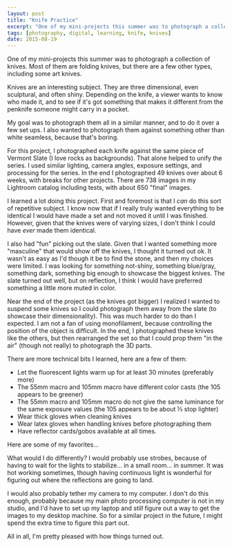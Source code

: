 ```yaml
---
layout: post
title: "Knife Practice"
excerpt: "One of my mini-projects this summer was to photograph a collection of knives."
tags: [photography, digital, learning, knife, knives]
date: 2015-08-19
---
```


One of my mini-projects this summer was to photograph a collection of knives. Most of them are folding knives, but there are a few other types, including some art knives.

Knives are an interesting subject. They are three dimensional, even sculptural, and often shiny. Depending on the knife, a viewer wants to know who made it, and to see if it's got something that makes it different from the penknife someone might carry in a pocket.

My goal was to photograph them all in a similar manner, and to do it over a few set ups. I also wanted to photograph them against something other than white seamless, because that's boring.

For this project, I photographed each knife against the same piece of Vermont Slate (I love rocks as backgrounds). That alone helped to unify the series. I used similar lighting, camera angles, exposure settings, and processing for the series. In the end I photographed 49 knives over about 6 weeks, with breaks for other projects. There are 738 images in my Lightroom catalog including tests, with about 650 "final" images.

I learned a lot doing this project. First and foremost is that I *can* do this sort of repetitive subject. I know now that if I really truly wanted everything to be identical I would have made a set and not moved it until I was finished. However, given that the knives were of varying sizes, I don't think I could have *ever* made them identical.

I also had "fun" picking out the slate. Given that I wanted something more "masculine" that would show off the knives, I thought it turned out ok. It wasn't as easy as I'd though it be to find the stone, and then my choices were limited. I was looking for something not-shiny, something blue/gray, something dark, something big enough to showcase the biggest knives. The slate turned out well, but on reflection, I think I would have preferred something a little more muted in color.

Near the end of the project (as the knives got bigger) I realized I wanted to suspend some knives so I could photograph them away from the slate (to showcase their dimensionality). This was much harder to do than I expected. I am not a fan of using monofilament, because controlling the position of the object is difficult. In the end, I photographed these knives like the others, but then rearranged the set so that I could prop them "in the air" (though not really) to photograph the 3D parts.

There are more technical bits I learned, here are a few of them:

- Let the fluorescent lights warm up for at least 30 minutes (preferably more)
- The 55mm macro and 105mm macro have different color casts (the 105 appears to be greener)
- The 55mm macro and 105mm macro do not give the same luminance for the same exposure values (the 105 appears to be about ⅓ stop lighter)
- Wear thick gloves when cleaning knives
- Wear latex gloves when handling knives before photographing them
- Have reflector cards/gobos available at all times.

Here are some of my favorites...

<!-- TODO:  put some pictures here. Should I gallery them? -->

What would I do differently? I would probably use strobes, because of having to wait for the lights to stabilize... in a small room... in summer. It was hot working sometimes, though having continuous light is wonderful for figuring out where the reflections are going to land.

I would also probably tether my camera to my computer. I don't do this enough, probably because my main photo processing computer is not in my studio, and I'd have to set up my laptop and *still* figure out a way to get the images to my desktop machine. So for a similar project in the future, I might spend the extra time to figure this part out.

All in all, I'm pretty pleased with how things turned out.
